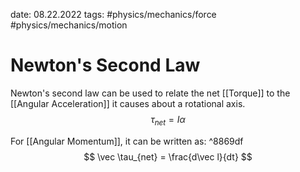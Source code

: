 date: 08.22.2022
tags: #physics/mechanics/force #physics/mechanics/motion  
# Newton's Second Law
Newton's second law can be used to relate the net [[Torque]] to the [[Angular Acceleration]] it causes about a rotational axis.
$$
\tau_{net} = I\alpha
$$

For [[Angular Momentum]], it can be written as: ^8869df
$$
\vec \tau_{net} = \frac{d\vec l}{dt}
$$